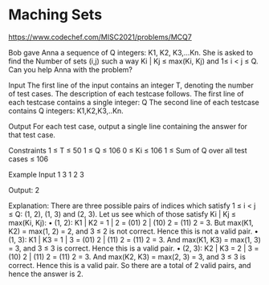 # Maching Sets

https://www.codechef.com/MISC2021/problems/MCQ7


Bob gave Anna a sequence of Q integers: K1, K2, K3,…Kn. She is asked to find the Number of sets (i,j) such a way Ki | Kj ≤ max(Ki, Kj) and 1≤ i < j ≤ Q.
Can you help Anna with the problem?

Input
The first line of the input contains an integer T, denoting the number of test cases. The description of each testcase follows.
The first line of each testcase contains a single integer: Q
The second line of each testcase contains Q integers: K1,K2,K3,..Kn.

Output
For each test case, output a single line containing the answer for that test case.

Constraints
1 ≤ T ≤ 50
1 ≤ Q ≤ 106
0 ≤ Ki ≤ 106
1 ≤ Sum of Q over all test cases ≤ 106

Example Input
1
3
1 2 3

Output:
2

Explanation:
There are three possible pairs of indices which satisfy 1 ≤ i < j ≤ Q: (1, 2), (1, 3) and (2, 3). Let us see which of those satisfy Ki | Kj ≤ max(Ki, Kj):
• (1, 2): K1 | K2 = 1 | 2 = (01) 2 | (10) 2 = (11) 2 = 3. But max(K1, K2) = max(1, 2) = 2, and 3 ≤ 2 is not correct. Hence this is not a valid pair.
• (1, 3): K1 | K3 = 1 | 3 = (01) 2 | (11) 2 = (11) 2 = 3. And max(K1, K3) = max(1, 3) = 3, and 3 ≤ 3 is correct. Hence this is a valid pair.
• (2, 3): K2 | K3 = 2 | 3 = (10) 2 | (11) 2 = (11) 2 = 3. And max(K2, K3) = max(2, 3) = 3, and 3 ≤ 3 is correct. Hence this is a valid pair.
So there are a total of 2 valid pairs, and hence the answer is 2.
